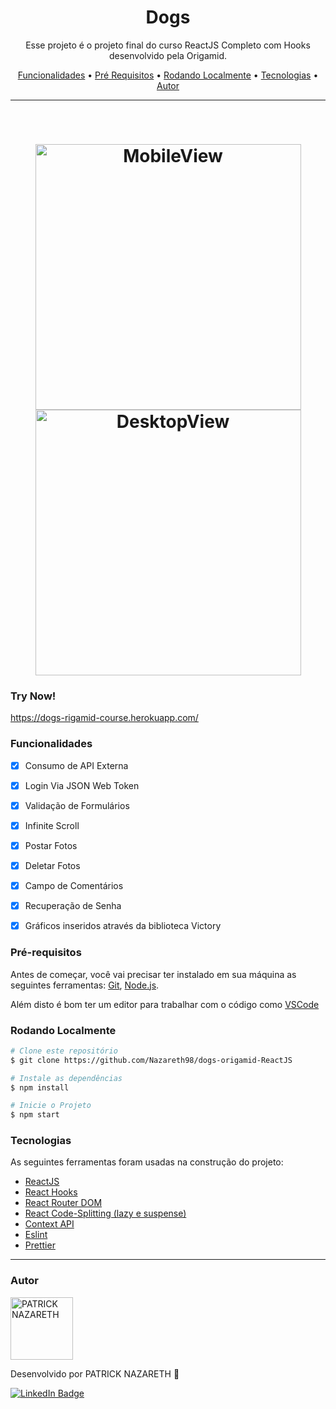 <h1 align="center">Dogs</h1>

<p align="center">Esse projeto é o projeto final do curso ReactJS Completo com Hooks desenvolvido pela Origamid.</p>

<p align="center">
 <a href="#funcionalidades">Funcionalidades</a> •
 <a href="#pré-requisitos">Pré Requisitos</a> •
 <a href="#rodando-localmente">Rodando Localmente</a> •
 <a href="#tecnologias">Tecnologias</a> •
 <a href="#autor">Autor</a>
</p>

---

<br>

<h1 align="center">
  <img alt="MobileView" title="Aplicação em funcionamento no Desktop" src="https://github.com/Nazareth98/dogs-origamid-ReactJS/blob/fefb1b4e1108360d4bfc193c02a23995e0a73915/DogsDesktop.gif" height="425" />
  <img alt="DesktopView" title="Aplicação em funcionamento no Desktop" src="https://github.com/Nazareth98/dogs-origamid-ReactJS/blob/master/DogsDesktop1.gif" height="425" />

</h1>

### Try Now!
https://dogs-rigamid-course.herokuapp.com/


### Funcionalidades

- [x] Consumo de API Externa
- [x] Login Via JSON Web Token
- [x] Validação de Formulários
- [x] Infinite Scroll
- [x] Postar Fotos
- [x] Deletar Fotos
- [x] Campo de Comentários
- [x] Recuperação de Senha
- [x] Gráficos inseridos através da biblioteca Victory


### Pré-requisitos

Antes de começar, você vai precisar ter instalado em sua máquina as seguintes ferramentas:
[Git](https://git-scm.com), [Node.js](https://nodejs.org/en/).

Além disto é bom ter um editor para trabalhar com o código como [VSCode](https://code.visualstudio.com/)


### Rodando Localmente

```bash
# Clone este repositório
$ git clone https://github.com/Nazareth98/dogs-origamid-ReactJS

# Instale as dependências
$ npm install

# Inicie o Projeto
$ npm start

```


### Tecnologias

As seguintes ferramentas foram usadas na construção do projeto:

- [ReactJS](https://pt-br.reactjs.org/)
- [React Hooks](https://pt-br.reactjs.org/docs/hooks-intro.html)
- [React Router DOM](https://v5.reactrouter.com/web/guides/quick-start)
- [React Code-Splitting (lazy e suspense)](https://pt-br.reactjs.org/docs/code-splitting.html)
- [Context API](https://pt-br.reactjs.org/docs/context.html)
- [Eslint](https://eslint.org/)
- [Prettier](https://prettier.io/)


---

### Autor

<img alt="PATRICK NAZARETH" title="PATRICK NAZARETH" src="https://github.com/Nazareth98.png" height="100" width="100" />

Desenvolvido por PATRICK NAZARETH 👋

[![LinkedIn Badge](https://img.shields.io/badge/-PATRICK_NAZARETH-blue?style=flat-square&logo=Linkedin&logoColor=white&link=https://www.linkedin.com/in/patricknazarethdev/)](https://www.linkedin.com/in/patricknazarethdev/)
